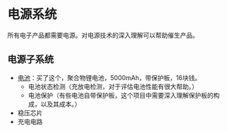 # 电源系统

所有电子产品都需要电源。对电源技术的深入理解可以帮助催生产品。



## 电源子系统

- [电池](https://item.taobao.com/item.htm?spm=a1z0d.6639537.1997196601.234.41137484xzZ3Yt&id=595983339348)：买了这个，聚合物锂电池，5000mAh，带保护板，16块钱。
  - 电池状态检测（充放电检测，对于评估电池性能有很大帮助。）
  - 电池保护（有些电池自带保护板，这个项目中需要深入理解保护板的构成，以及其成本。）
- 稳压芯片
- 充电电路

